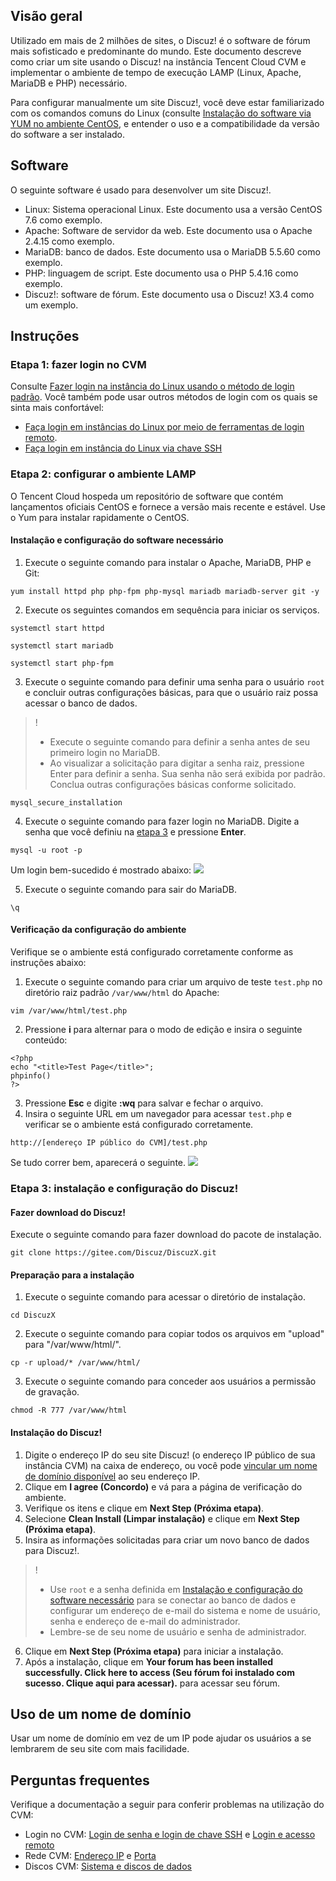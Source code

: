 ## Visão geral

Utilizado em mais de 2 milhões de sites, o Discuz! é o software de fórum mais sofisticado e predominante do mundo. Este documento descreve como criar um site usando o Discuz! na instância Tencent Cloud CVM e implementar o ambiente de tempo de execução LAMP (Linux, Apache, MariaDB e PHP) necessário.


Para configurar manualmente um site Discuz!, você deve estar familiarizado com os comandos comuns do Linux (consulte [Instalação do software via YUM no ambiente CentOS](https://intl.cloud.tencent.com/document/product/213/2046), e entender o uso e a compatibilidade da versão do software a ser instalado.
## Software
O seguinte software é usado para desenvolver um site Discuz!.
- Linux: Sistema operacional Linux. Este documento usa a versão CentOS 7.6 como exemplo.
- Apache: Software de servidor da web. Este documento usa o Apache 2.4.15 como exemplo.
- MariaDB: banco de dados. Este documento usa o MariaDB 5.5.60 como exemplo.
- PHP: linguagem de script. Este documento usa o PHP 5.4.16 como exemplo.
- Discuz!: software de fórum. Este documento usa o Discuz! X3.4 como um exemplo.


## Instruções
### Etapa 1: fazer login no CVM
Consulte [Fazer login na instância do Linux usando o método de login padrão](https://intl.cloud.tencent.com/document/product/213/5436). Você também pode usar outros métodos de login com os quais se sinta mais confortável:

- [Faça login em instâncias do Linux por meio de ferramentas de login remoto](https://intl.cloud.tencent.com/document/product/213/32502).
- [Faça login em instância do Linux via chave SSH](https://intl.cloud.tencent.com/document/product/213/32501)



### Etapa 2: configurar o ambiente LAMP 

O Tencent Cloud hospeda um repositório de software que contém lançamentos oficiais CentOS e fornece a versão mais recente e estável. Use o Yum para instalar rapidamente o CentOS.

<span id="InstallNecessarySoftware"></span>
#### Instalação e configuração do software necessário
1. Execute o seguinte comando para instalar o Apache, MariaDB, PHP e Git:
```
yum install httpd php php-fpm php-mysql mariadb mariadb-server git -y
```
2. Execute os seguintes comandos em sequência para iniciar os serviços.
```
systemctl start httpd
```
```
systemctl start mariadb
```
```
systemctl start php-fpm
```
3. <span id="step3"></span>Execute o seguinte comando para definir uma senha para o usuário `root` e concluir outras configurações básicas, para que o usuário raiz possa acessar o banco de dados.
>!
>- Execute o seguinte comando para definir a senha antes de seu primeiro login no MariaDB.
>- Ao visualizar a solicitação para digitar a senha raiz, pressione Enter para definir a senha. Sua senha não será exibida por padrão. Conclua outras configurações básicas conforme solicitado.
> 
```
mysql_secure_installation
```
4. Execute o seguinte comando para fazer login no MariaDB. Digite a senha que você definiu na [etapa 3](#step3) e pressione **Enter**.
```
mysql -u root -p
```
Um login bem-sucedido é mostrado abaixo:
![](https://main.qcloudimg.com/raw/18c54971e141db38c3f483161fefe251.png)

5. Execute o seguinte comando para sair do MariaDB.
```
\q
```

#### Verificação da configuração do ambiente

Verifique se o ambiente está configurado corretamente conforme as instruções abaixo:
1. Execute o seguinte comando para criar um arquivo de teste `test.php` no diretório raiz padrão `/var/www/html` do Apache:
```
vim /var/www/html/test.php
```
2. Pressione **i** para alternar para o modo de edição e insira o seguinte conteúdo:
```
<?php
echo "<title>Test Page</title>";
phpinfo()
?>
```
3. Pressione **Esc** e digite **:wq** para salvar e fechar o arquivo.
4. Insira o seguinte URL em um navegador para acessar `test.php` e verificar se o ambiente está configurado corretamente.
```
http://[endereço IP público do CVM]/test.php 
```
Se tudo correr bem, aparecerá o seguinte.
![](https://main.qcloudimg.com/raw/f511b15ac3016d710c2b1f833e69448d.png)



<span id="InstallDiscuz"></span>
### Etapa 3: instalação e configuração do Discuz!  

#### Fazer download do Discuz! 
Execute o seguinte comando para fazer download do pacote de instalação.
```
git clone https://gitee.com/Discuz/DiscuzX.git
```

#### Preparação para a instalação
1. Execute o seguinte comando para acessar o diretório de instalação.
```
cd DiscuzX
```
2. Execute o seguinte comando para copiar todos os arquivos em "upload" para "/var/www/html/".
```
cp -r upload/* /var/www/html/
```
3. Execute o seguinte comando para conceder aos usuários a permissão de gravação.
```
chmod -R 777 /var/www/html
```

#### Instalação do Discuz!
1. Digite o endereço IP do seu site Discuz! (o endereço IP público de sua instância CVM) na caixa de endereço, ou você pode [vincular um nome de domínio disponível](#ConfigureDomain) ao seu endereço IP.
2. Clique em **I agree (Concordo)** e vá para a página de verificação do ambiente.
3. Verifique os itens e clique em **Next Step (Próxima etapa)**.
4. Selecione **Clean Install (Limpar instalação)** e clique em **Next Step (Próxima etapa)**.
5. Insira as informações solicitadas para criar um novo banco de dados para Discuz!.
>!  
>- Use `root` e a senha definida em [Instalação e configuração do software necessário](#InstallNecessarySoftware) para se conectar ao banco de dados e configurar um endereço de e-mail do sistema e nome de usuário, senha e endereço de e-mail do administrador.
>- Lembre-se de seu nome de usuário e senha de administrador.
>
6. Clique em **Next Step (Próxima etapa)** para iniciar a instalação.
7. Após a instalação, clique em **Your forum has been installed successfully. Click here to access (Seu fórum foi instalado com sucesso. Clique aqui para acessar).** para acessar seu fórum.

<span id="ConfigureDomain"></span>
## Uso de um nome de domínio
Usar um nome de domínio em vez de um IP pode ajudar os usuários a se lembrarem de seu site com mais facilidade.

## Perguntas frequentes
Verifique a documentação a seguir para conferir problemas na utilização do CVM: 
- Login no CVM: [Login de senha e login de chave SSH](https://intl.cloud.tencent.com/document/product/213/18120) e [Login e acesso remoto](https://intl.cloud.tencent.com/document/product/213/17278)
- Rede CVM: [Endereço IP](https://intl.cloud.tencent.com/document/product/213/17285) e [Porta](https://intl.cloud.tencent.com/document/product/213/2502)
- Discos CVM: [Sistema e discos de dados](https://intl.cloud.tencent.com/document/product/213/17351)



